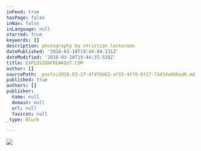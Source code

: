 ```yaml
---
inFeed: true
hasPage: false
inNav: false
inLanguage: null
starred: true
keywords: []
description: photography by christian lockerman
datePublished: '2016-03-18T19:44:44.131Z'
dateModified: '2016-03-18T19:44:35.510Z'
title: EXPLOSIONFREAKOUT.COM
author: []
sourcePath: _posts/2016-03-17-4fd76d62-af55-4f78-8f17-73d14a666ed6.md
published: true
authors: []
publisher:
  name: null
  domain: null
  url: null
  favicon: null
_type: Blurb

---
```

![](https://the-grid-user-content.s3-us-west-2.amazonaws.com/aac2f32d-8c47-4c73-9daa-d597d6c862df.jpg)